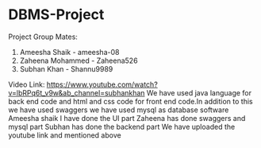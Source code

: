# DBMS-Project

Project Group Mates:
 1. Ameesha Shaik - ameesha-08
 2. Zaheena Mohammed - Zaheena526
 3. Subhan Khan - Shannu9989


Video Link:
https://www.youtube.com/watch?v=lbRPq6t_v9w&ab_channel=subhankhan
We have used java language for back end code and html and css code for front end code.In addition to this we have used swaggers
we have used mysql as database software
Ameesha shaik I have done the UI part 
Zaheena has done swaggers and mysql part
Subhan has done the backend part
We have uploaded the youtube link and mentioned above
